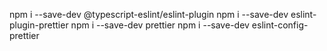 npm i --save-dev @typescript-eslint/eslint-plugin
npm i --save-dev eslint-plugin-prettier
npm i --save-dev prettier
npm i --save-dev eslint-config-prettier

